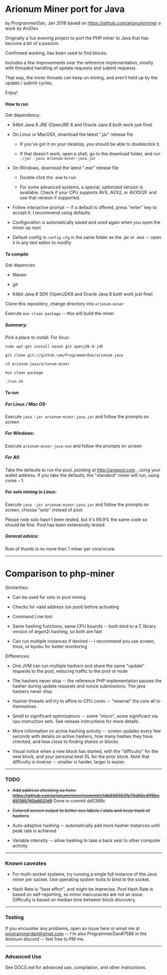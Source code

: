 Arionum Miner port for Java
====================
by ProgrammerDan, Jan 2018
based on https://github.com/arionum/miner a work by AroDev

Originally a fun evening project to port the PHP miner to Java that has become a bit of a passion.

Confirmed working, has been used to find blocks.

Includes a few improvements over the reference implementation, mostly with threaded handling of update requests and submit requests.

That way, the miner threads can keep on mining, and aren't held up by the update / submit cycles. 

Enjoy!

#### How to run 

Get dependency:

* 64bit Java 8 JRE (OpenJRE 8 and Oracle Java 8 both work just fine)

* On Linux or MacOSX, download the latest ".jar" release file

    * If you've got it on your desktop, you should be able to doubleclick it.

    * If that doesn't work, open a shell, go to the download folder, and run `./jar -java arionum-miner-java.jar`

* On Windows, download the latest ".exe" release file

    * Double click the .exe to run

    * For some advanced systems, a special, optimized version is available. Check if your CPU supports AVX, AVX2, or AVX512F and use that version if supported.

* Follow interactive prompt -- if a default is offered, press "enter" key to accept it. I recommend using defaults.

* Configuration is automatically saved and used again when you open the miner up next

* Default config is `config.cfg` in the same folder as the .jar or .exe -- open it in any text editor to modify

#### To compile

Get depencies

* Maven

* git

* 64bit Java 8 SDK (OpenJDK8 and Oracle Java 8 both work just fine) 

Clone this repository, change directory into ```arionum-miner```

Execute ```mvn clean package``` -- this will build the miner

##### Summary:

Pick a place to install. For linux:

`sudo apt-get install maven git openjdk-8-jdk`

`git clone git://github.com/ProgrammerDan/arionum-java`

`cd arionum-java/arionum-miner`

`mvn clean package`

`./run.sh`

#### To run

##### For Linux / Mac OS:

Execute `java -jar arionum-miner-java.jar` and follow the prompts on screen

##### For Windows:

Execute `arionum-miner-java.exe` and follow the prompts on screen

##### For All:

Take the defaults to run the pool, pointing at http://aropool.com , using your wallet address. If you take the defaults, the "standard" miner will run, using cores - 1.


##### For solo mining in Linux:

Execute `java -jar arionum-miner-java.jar` and follow the prompts on screen, choose "solo" instead of pool.

Please note solo hasn't been tested, but it's 99.9% the same code so should be fine. Pool has been extensively tested. 


##### General advice:

Rule of thumb is no more then 1 miner per core/vcore.

----------------------
# Comparison to php-miner

Similarities:

* Can be used for solo or pool mining

* Checks for valid address (on pool) before activating

* Command Line tool

* Same hashing functions, same CPU bounds -- both bind to a C library version of argon2i hashing, so both are fast

* Can run multiple instances if desired -- I recommend you use screen, tmux, or byobu for better monitoring

Differences:

* One JVM can run multiple hashers and share the same "update" requests to the pool, reducing traffic to the pool or node

* The hashers never stop -- the reference PHP implementation pauses the hasher during update requests and nonce submissions. The java hashers never stop.

* Hasher threads will try to affine to CPU cores -- "reserve" the core all to themselves.

* Small to significant optimizations -- some "micro", some significant via cpu instruction sets. See release instructions for more details.

* More information on active hashing activity -- screen updates every few seconds with details on active hashers, how many hashes they have checked, and how close to finding shares or blocks

* Visual notice when a new block has started, with the "difficulty" for the new block, and your personal best DL for the prior block. Note that difficulty is inverse -- smaller is harder, larger is easier.

---------------------
### TODO

* ~~Add address checking as here: https://github.com/arionum/miner/commit/e14b696362fb79d60c4ff8bc651185740b8021d9~~ Done in commit dd5388c

* ~~Colored screen output to better see labels / stats and keep track of hashers~~

* Auto-adaptive hashing -- automatically add more hasher instances until peak rate is achieved

* Variable intensity -- allow hashing to take a back seat to other computer activity

---------------------
### Known caveates

* For multi-socket systems, try running a single full instance of the Java miner per socket. Use operating system tools to bind to the socket.

* Hash Rate is "best effort", and might be imprecise. Pool Hash Rate is based on self-reporting, so minor inaccuracies are not an issue. Difficulty is based on median time between block discovery.

---------------------
### Testing

If you encounter any problems, open an issue here or email me at programmerdan@gmail.com -- I'm also ProgrammerDan#7586 in the Arionum discord -- feel free to PM me. 

---------------------
### Advanced Use

See DOCS.md for advanced use, compilation, and other instructions.

